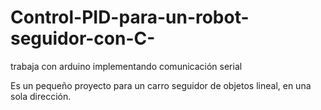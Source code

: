 # Control-PID-para-un-robot-seguidor-con-C-
trabaja con arduino implementando comunicación serial

Es un pequeño proyecto para un carro seguidor de objetos lineal, en una sola dirección. 
